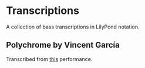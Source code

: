 # Transcriptions

A collection of bass transcriptions in LilyPond notation.

## Polychrome by Vincent García

Transcribed from [this](https://www.youtube.com/watch?v=cNPRGpMhhcA)
performance.
